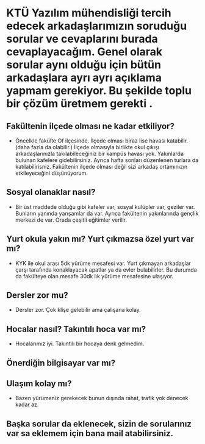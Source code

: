 # KTÜ Yazılım mühendisliği tercih edecek arkadaşlarımızın soruduğu sorular ve cevaplarını burada cevaplayacağım. Genel olarak sorular aynı olduğu için bütün arkadaşlara ayrı ayrı açıklama yapmam gerekiyor. Bu şekilde toplu bir çözüm üretmem gerekti .

## Fakültenin ilçede olması ne kadar etkiliyor?
* Öncelkle fakülte Of ilçesinde. İlçede olması biraz lise havası katabilir. (daha fazla da olabilir.) İlçede olmasıyla birlikte okul çıkışı arkadaşlarınızla takılabileceğiniz bir kampüs havası yok. Yakınlarda bulunan kafelere gidebilirsiniz. Ayrıca hafta sonları düzenlenen turlara da katılabilirisniz. Fakültenin ilçede olması değil sizi arkadaş ortamınızın etkileyeceğini düşünüyorum.
## Sosyal olanaklar nasıl?
* Bir üst maddede olduğu gibi kafeler var, sosyal kulüpler var, geziler var. Bunların yanında yarışamlar da var. Ayrıca fakültenin yakınlarında gençlik merkezi de var. Orada çeşitli eğitimler verilir. 
## Yurt okula yakın mı? Yurt çıkmazsa özel yurt var mı?
* KYK ile okul arası 5dk yürüme mesafesi var. Yurt çıkmayan arkadaşlar çarşı tarafında konaklayacak apatlar ya da evler bulabilirler. Bu durumda da fakülteye olan mesafe 30dk lık yürüme mesafesine ulaşıyor. 
## Dersler zor mu?
* Dersler zor. Çok klişe gelebilir ama çalışana kolay. 
## Hocalar nasıl? Takıntılı hoca var mı?
* Hocalarımız iyi. Takıntılı bir hocaya denk gelmedim. 
## Önerdiğin bilgisayar var mı?
## Ulaşım kolay mı?
* Bazen yürümeniz gerekecek bunun dışında rahat, trafik yok denecek kadar az.
## Başka sorular da eklenecek, sizin de sorularınız var sa eklemem için bana mail atabilirsiniz.
##
##
##
##
##
##
##
##
##
